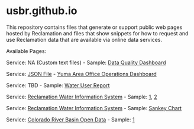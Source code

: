 # usbr.github.io

This repository contains files that generate or support public web pages hosted by Reclamation and files that show snippets for how to request and use Reclamation data that are available via online data services.

Available Pages:

Service: NA (Custom text files) - Sample: [Data Quality Dashboard](https://usbr.github.io/dataQualityMatrix/)

Service: [JSON File](https://www.usbr.gov/lc/region/g4000/riverops/webreports/yaoDashboard.json) - [Yuma Area Office Operations Dashboard](https://usbr.github.io/yaoDashboard/)

Service: TBD - Sample: [Water User Report](https://usbr.github.io/WaterUser/)

Service: [Reclamation Water Information System](https://water.usbr.gov/) - Sample: [1](https://usbr.github.io/rwis/index2.html), [2](https://usbr.github.io/rwis/rwisTeacupDiagram.html)

Service: [Reclamation Water Information System](https://water.usbr.gov/) - Sample: [Sankey Chart](https://usbr.github.io/rwisSankey/)

Service: [Colorado River Basin Open Data](https://www.usbr.gov/lc/region/g4000/riverops/webreports/index.html) - Sample: [1]( https://usbr.github.io/crbTools/)

